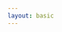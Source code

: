 ```yaml
---
layout: basic
---
```


<h1>
    <!-- <logos:nuxt-icon class="baseColor mr-2" />Nuxt Module -->
    &nbsp;
</h1>

<div class="w-full h-[470px] flex justify-center items-center">
  <TalkOverviewSvg :click-start="7" class="w-[100%]" />
</div>

<!-- dummy only to force the click count on this slide manually -->
<div v-click="1" />

<!-- <div class="absolute w-62 h-9 left-120 top-67" v-mark="{ at: 1, color: '#ab2657', type: 'box' }"></div> -->

